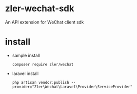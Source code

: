 # zler-wechat-sdk

An API extension for WeChat client sdk

# install

- sample install

  ```shell
  composer require zler/wechat
  ```

- laravel install

  ```shell
  php artisan vendor:publish --provider="Zler\Wechat\Laravel\Provider\ServiceProvider"
  ```

  

